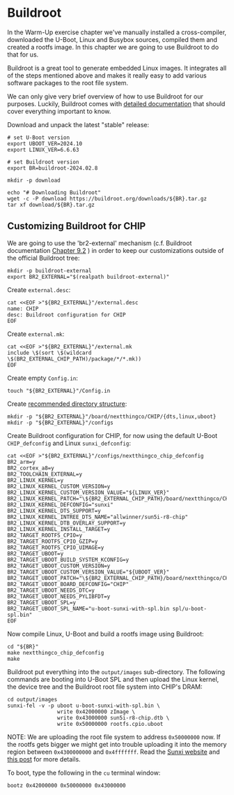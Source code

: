 # Buildroot

In the Warm-Up exercise chapter we've manually installed a cross-compiler,
downloaded the U-Boot, Linux and Busybox sources, compiled them and created
a rootfs image.
In this chapter we are going to use Buildroot to do that for us.

Buildroot is a great tool to generate embedded Linux images.
It integrates all of the steps mentioned above and makes it really easy to
add various software packages to the root file system.

We can only give very brief overview of how to use Buildroot for our purposes.
Luckily, Buildroot comes with
[detailed documentation](https://buildroot.org/downloads/manual/manual.html)
 that should cover everything important to know.

Download and unpack the latest "stable" release:

```shell
# set U-Boot version
export UBOOT_VER=2024.10
export LINUX_VER=6.6.63

# set Buildroot version
export BR=buildroot-2024.02.8

mkdir -p download

echo "# Downloading Buildroot"
wget -c -P download https://buildroot.org/downloads/${BR}.tar.gz
tar xf download/${BR}.tar.gz
```

## Customizing Buildroot for CHIP

We are going to use the 'br2-external' mechanism (c.f. Buildroot documentation
 [Chapter 9.2](https://buildroot.org/downloads/manual/manual.html#outside-br-custom)
 ) in order to keep our
customizations outside of the official Buildroot tree:

```shell
mkdir -p buildroot-external
export BR2_EXTERNAL="$(realpath buildroot-external)"
```

Create `external.desc`:

```shell
cat <<EOF >"${BR2_EXTERNAL}"/external.desc
name: CHIP
desc: Buildroot configuration for CHIP
EOF
```

Create `external.mk`:

```shell
cat <<EOF >"${BR2_EXTERNAL}"/external.mk
include \$(sort \$(wildcard \$(BR2_EXTERNAL_CHIP_PATH)/package/*/*.mk))
EOF
```

Create empty `Config.in`:

```shell
touch "${BR2_EXTERNAL}"/Config.in
```

Create
[recommended directory structure](https://buildroot.org/downloads/manual/manual.html#customize-dir-structure):

```shell
mkdir -p "${BR2_EXTERNAL}"/board/nextthingco/CHIP/{dts,linux,uboot}
mkdir -p "${BR2_EXTERNAL}"/configs
```

Create Buildroot configuration for CHIP, for now using the default U-Boot
`CHIP_defconfig` and Linux `sunxi_defconfig`:

```shell
cat <<EOF >"${BR2_EXTERNAL}"/configs/nextthingco_chip_defconfig
BR2_arm=y
BR2_cortex_a8=y
BR2_TOOLCHAIN_EXTERNAL=y
BR2_LINUX_KERNEL=y
BR2_LINUX_KERNEL_CUSTOM_VERSION=y
BR2_LINUX_KERNEL_CUSTOM_VERSION_VALUE="${LINUX_VER}"
BR2_LINUX_KERNEL_PATCH="\${BR2_EXTERNAL_CHIP_PATH}/board/nextthingco/CHIP/linux"
BR2_LINUX_KERNEL_DEFCONFIG="sunxi"
BR2_LINUX_KERNEL_DTS_SUPPORT=y
BR2_LINUX_KERNEL_INTREE_DTS_NAME="allwinner/sun5i-r8-chip"
BR2_LINUX_KERNEL_DTB_OVERLAY_SUPPORT=y
BR2_LINUX_KERNEL_INSTALL_TARGET=y
BR2_TARGET_ROOTFS_CPIO=y
BR2_TARGET_ROOTFS_CPIO_GZIP=y
BR2_TARGET_ROOTFS_CPIO_UIMAGE=y
BR2_TARGET_UBOOT=y
BR2_TARGET_UBOOT_BUILD_SYSTEM_KCONFIG=y
BR2_TARGET_UBOOT_CUSTOM_VERSION=y
BR2_TARGET_UBOOT_CUSTOM_VERSION_VALUE="${UBOOT_VER}"
BR2_TARGET_UBOOT_PATCH="\${BR2_EXTERNAL_CHIP_PATH}/board/nextthingco/CHIP/uboot"
BR2_TARGET_UBOOT_BOARD_DEFCONFIG="CHIP"
BR2_TARGET_UBOOT_NEEDS_DTC=y
BR2_TARGET_UBOOT_NEEDS_PYLIBFDT=y
BR2_TARGET_UBOOT_SPL=y
BR2_TARGET_UBOOT_SPL_NAME="u-boot-sunxi-with-spl.bin spl/u-boot-spl.bin"
EOF
```

Now compile Linux, U-Boot and build a rootfs image using Buildroot:

```shell
cd "${BR}"
make nextthingco_chip_defconfig
make
```

Buildroot put everything into the `output/images` sub-directory.
The following commands are booting into U-Boot SPL and then upload the Linux
kernel, the device tree and the Buildroot root file system into CHIP's DRAM:
```shell
cd output/images
sunxi-fel -v -p uboot u-boot-sunxi-with-spl.bin \
                write 0x42000000 zImage \
                write 0x43000000 sun5i-r8-chip.dtb \
                write 0x50000000 rootfs.cpio.uboot
```

NOTE: We are uploading the root file system to address `0x50000000` now.
If the rootfs gets bigger we might get into trouble uploading it into the
memory region between `0x4300000000` and `0x4fffffff`.
Read the [Sunxi website](https://linux-sunxi.org/Initial_Ramdisk) and
[this post](https://groups.google.com/g/linux-sunxi/c/Itt3Bko0bVA/m/Mqt5zTj1qaIJ)
for more details.

To boot, type the following in the `cu` terminal window:
```
bootz 0x42000000 0x50000000 0x43000000
```
